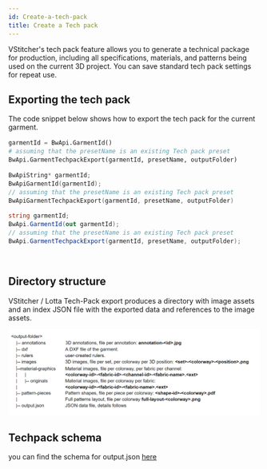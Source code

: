 ```yaml
---
id: Create-a-tech-pack
title: Create a Tech pack
---
```

VStitcher's tech pack feature allows you to generate a technical package for production, including all specifications, materials, and patterns being used on the current 3D project. You can save standard tech pack settings for repeat use.

## Exporting the tech pack
The code snippet below shows how to export the tech pack for the current garment. <br/>
<!--DOCUSAURUS_CODE_TABS-->

<!--Python-->
```python
garmentId = BwApi.GarmentId()
# assuming that the presetName is an existing Tech pack preset
BwApi.GarmentTechpackExport(garmentId, presetName, outputFolder)
```
<!--C++-->
```cpp
BwApiString* garmentId;
BwApiGarmentId(garmentId);
// assuming that the presetName is an existing Tech pack preset
BwApiGarmentTechpackExport(garmentId, presetName, outputFolder)
```
<!--C#-->
```csharp
string garmentId;
BwApi.GarmentId(out garmentId);
// assuming that the presetName is an existing Tech pack preset
BwApi.GarmentTechpackExport(garmentId, presetName, outputFolder);
```
<!--END_DOCUSAURUS_CODE_TABS-->

<br/>

## Directory structure
VStitcher / Lotta Tech-Pack export produces a directory with image assets and an index JSON file with the exported data and references to the image assets.

![](../assets/tech-pack-dirs.PNG)

## Techpack schema
you can find the schema for output.json <a href="https://gitlab.com/browzwear/share/open-platform/client-api/-/tree/master/BWPlugin/schema/api" target="_blank">here</a>

 